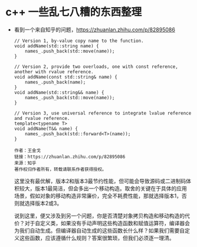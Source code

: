# c++ 一些乱七八糟的东西整理


* 看到一个来自知乎的问题，https://zhuanlan.zhihu.com/p/82895086
    ```
    // Version 1, by-value copy name to the function.
    void addName(std::string name) {
        names_.push_back(std::move(name));
    }
    
    // Version 2, provide two overloads, one with const reference, another with rvalue reference.
    void addName(const std::string& name) {
        names_.push_back(name);
    }
    void addName(std::string&& name) {
        names_.push_back(std::move(name));
    }
    
    // Version 3, use universal reference to integrate lvalue reference and rvalue reference.
    template<typename T>
    void addName(T&& name) {
        names_.push_back(std::forward<T>(name));
    }

    作者：王金戈
    链接：https://zhuanlan.zhihu.com/p/82895086
    来源：知乎
    著作权归作者所有，转载请联系作者获得授权。
    ```

    这里没有最优解，版本2和版本3最节约性能，但可能会导致源码或二进制码体积较大，版本1最简洁，但会多出一个移动构造。取舍的关键在于具体的应用场景，假如对象的移动构造非常廉价，完全不耗费性能，那就选择版本1，否则就选择版本2或3。

    说到这里，便又涉及到另一个问题，你是否清楚对象拷贝构造和移动构造的代价？对于自定义类，如果没有手动声明这些构造函数和赋值运算符，编译器会为我们自动生成。但编译器自动生成的这些函数长什么样？如果我们需要自定义这些函数，应该遵循什么规则？答案很繁琐，但我们必须逐一理清。